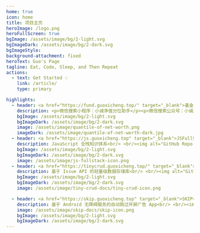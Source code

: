 ```yaml
---
home: true
icon: home
title: 项目主页
heroImage: /logo.png
heroFullScreen: true
bgImage: /assets/image/bg/2-light.svg
bgImageDark: /assets/image/bg/2-dark.svg
bgImageStyle:
background-attachment: fixed
heroText: Guo's Page
tagline: Eat, Code, Sleep, and Then Repeat
actions:
  - text: Get Started 💡
    link: /article/
    type: primary

highlights:
  - header: <a href="https://fund.guoxicheng.top/" target="_blank">基金净值分位微信小程序</a>
    description: <p>微信搜索小程序：小诚净值分位助手</p><p>微信搜索公众号：小诚爱养基</p>
    bgImage: /assets/image/bg/2-light.svg
    bgImageDark: /assets/image/bg/2-dark.svg
    image: /assets/image/quantile-of-net-worth.png
    imageDark: /assets/image/quantile-of-net-worth-dark.jpg
  - header: <a href="https://js.guoxicheng.top" target="_blank">JSFullStack</a>
    description: JavaScript 全栈知识体系<br/> <br/><img alt="GitHub Repo Stars" src="https://img.shields.io/github/stars/GuoXiCheng/JSFullStack" /> <img alt="License" src="https://img.shields.io/github/license/GuoXiCheng/JSFullStack" /> <img alt="GitHub Workflow Status" src="https://img.shields.io/github/actions/workflow/status/GuoXiCheng/JSFullStack/deploy.yml" /> <a href="https://github.com/GuoXiCheng/JSFullStack" target="_blank"><img alt="Github JSFullStack" src="https://img.shields.io/badge/GitHub-JSFullStack-blue.svg" /></a>
    bgImage: /assets/image/bg/2-light.svg
    bgImageDark: /assets/image/bg/2-dark.svg
    image: /assets/image/js-fullstack-icon.png
  - header: <a href="https://tinycrud.guoxicheng.top/" target="_blank">TinyCRUD</a>
    description: 基于 Issue API 的轻量级数据存储库<br/> <br/><img alt="GitHub Repo Stars" src="https://img.shields.io/github/stars/GuoXiCheng/TinyCRUD" /> <img alt="License" src="https://img.shields.io/github/license/GuoXiCheng/TinyCRUD" /> <img alt="NPM Weekly Downloads" src="https://img.shields.io/npm/dt/tiny-crud" /> <img alt="GitHub Workflow Status" src="https://img.shields.io/github/actions/workflow/status/GuoXiCheng/TinyCRUD/ci.yml" /> <img alt="Codecov" src="https://img.shields.io/codecov/c/github/GuoXiCheng/TinyCRUD/main" /> <a href="https://github.com/GuoXiCheng/TinyCRUD" target="_blank"><img alt="Github TinyCRUD" src="https://img.shields.io/badge/GitHub-TinyCRUD-blue.svg" /></a>
    bgImage: /assets/image/bg/2-light.svg
    bgImageDark: /assets/image/bg/2-dark.svg
    image: /assets/image/tiny-crud-docs/tiny-crud-icon.png

  - header: <a href="https://skip.guoxicheng.top" target="_blank">SKIP</a>
    description: 基于 Android 无障碍服务的自动跳过开屏广告 App<br/> <br/><img alt="GitHub Repo Stars" src="https://img.shields.io/github/stars/GuoXiCheng/SKIP" /> <img alt="License" src="https://img.shields.io/github/license/GuoXiCheng/SKIP" /> <img alt="GitHub Releases Downloads" src="https://img.shields.io/github/downloads/GuoXiCheng/SKIP/total" /> <a href="https://github.com/GuoXiCheng/SKIP" target="_blank"><img alt="GitHub SKIP" src="https://img.shields.io/badge/GitHub-SKIP-blue.svg" /></a>
    image: /assets/image/skip-docs/skip-icon.png
    bgImage: /assets/image/bg/2-light.svg
    bgImageDark: /assets/image/bg/2-dark.svg
---
```

